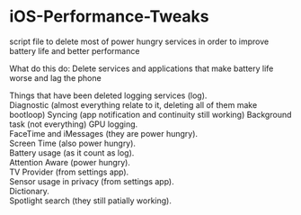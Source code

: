 # iOS-Performance-Tweaks
script file to delete most of power hungry services in order to improve battery life and better performance

What do this do:
Delete services and applications that make battery life worse and lag the phone

Things that have been deleted 
logging services (log).            
Diagnostic (almost everything relate to it, deleting all of them make bootloop)
Syncing (app notification and continuity still working)
Background task (not everything)
GPU logging.       
FaceTime and iMessages (they are power hungry).           
Screen Time (also power hungry).         
Battery usage (as it count as log).         
Attention Aware (power hungry).          
TV Provider (from settings app).          
Sensor usage in privacy (from settings app).        
Dictionary.            
Spotlight search (they still patially working).          

